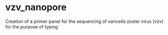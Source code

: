 # vzv_nanopore
Creation of a primer panel for the sequencing of varicella zoster virus (vzv) for the purpose of typing
